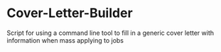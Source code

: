 # Cover-Letter-Builder
 Script for using a command line tool to fill in a generic cover letter with information when mass applying to jobs
